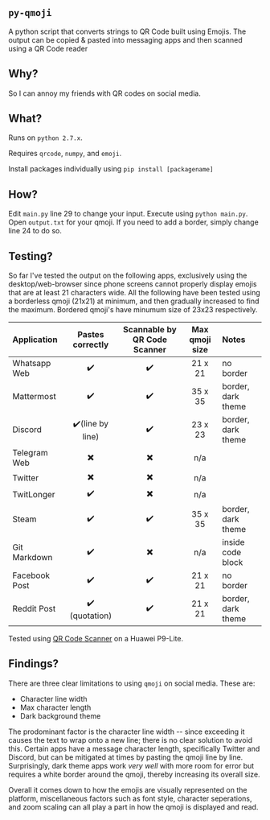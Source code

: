 ## `py-qmoji`
A python script that converts strings to QR Code built using Emojis. The output can be copied & pasted into messaging apps and then scanned using a QR Code reader

## Why? 
So I can annoy my friends with QR codes on social media.

## What?
Runs on `python 2.7.x`.

Requires `qrcode`, `numpy`, and `emoji`.

Install packages individually using `pip install [packagename]`

## How?
Edit `main.py` line 29 to change your input. Execute using `python main.py`. Open `output.txt` for your qmoji. If you need to add a border, simply change line 24 to do so.

## Testing?
So far I've tested the output on the following apps, exclusively using the desktop/web-browser since phone screens cannot properly display emojis that are at least 21 characters wide. All the following have been tested using a borderless qmoji (21x21) at minimum, and then gradually increased to find the maximum. Bordered qmoji's have minumum size of 23x23 respectively.

| Application   | Pastes correctly | Scannable by QR Code Scanner | Max qmoji size  | Notes |
| :--           | :---:            | :---:                        | :---:           |:---  |
| Whatsapp Web  | ✔️               | ✔️                          | 21 x 21        | no border | 
| Mattermost    | ✔️               | ✔️                          | 35 x 35        | border, dark theme |
| Discord       | ✔️(line by line) | ✔️                          | 23 x 23        | border, dark theme |
| Telegram Web  | ✖️               | ✖️                          | n/a            | |
| Twitter       | ✖️               | ✖️                          | n/a            | |
| TwitLonger    | ✔️               | ✖️                          | n/a            | |
| Steam         | ✔️               | ✔️                          | 35 x 35        | border, dark theme |
| Git Markdown  | ✔️               | ✖️                          | n/a            | inside code block |
| Facebook Post | ✔️               | ✔️                         | 21 x 21         | no border |
| Reddit Post   | ✔️ (quotation)| ✔️                         | 21 x 21         | border, dark theme |

Tested using [QR Code Scanner](https://play.google.com/store/apps/details?id=tw.mobileapp.qrcode.banner&hl=en) on a Huawei P9-Lite.

## Findings?
There are three clear limitations to using `qmoji` on social media. These are:

* Character line width 
* Max character length
* Dark background theme

The prodominant factor is the character line width -- since exceeding it causes the text to wrap onto a new line; there is no clear solution to avoid this. Certain apps have a message character length, specifically Twitter and Discord, but can be mitigated at times by pasting the qmoji line by line. Surprisingly, dark theme apps work *very well* with more room for error but requires a white border around the qmoji, thereby increasing its overall size. 

Overall it comes down to how the emojis are visually represented on the platform, miscellaneous factors such as font style, character seperations, and zoom scaling can all play a part in how the qmoji is  displayed and read.
